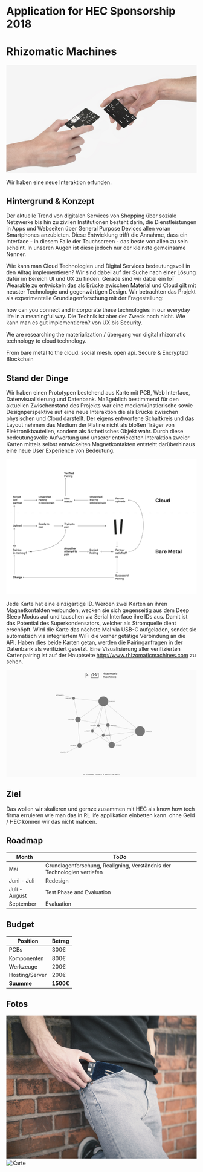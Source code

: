 # Application for HEC Sponsorship 2018

# Rhizomatic Machines

![Interaction](Presentation/Graphics/michealangelo.jpg)

Wir haben eine neue Interaktion erfunden.

## Hintergrund & Konzept

Der aktuelle Trend von digitalen Services von Shopping über soziale Netzwerke bis hin zu zivilen Institutionen besteht darin, die Dienstleistungen in Apps und Webseiten über General Purpose Devices allen voran Smartphones anzubieten. Diese Entwicklung trifft die Annahme, dass ein Interface - in diesem Falle der Touchscreen - das beste von allen zu sein scheint. In unseren Augen ist diese jedoch nur der kleinste gemeinsame Nenner.

Wie kann man Cloud Technologien und Digital Services bedeutungsvoll in den Alltag implementieren? Wir sind dabei auf der Suche nach einer Lösung dafür im Bereich UI und UX zu finden. Gerade sind wir dabei ein IoT Wearable zu entwickeln das als Brücke zwischen Material und Cloud gilt mit neuster Technologie und gegenwärtigen Design. Wir betrachten das Projekt als experimentelle Grundlagenforschung mit der Fragestellung:

how can you connect and incorporate these technologies in our everyday life in a meaningful way.
Die Technik ist aber der Zweck noch nicht. Wie kann man es gut implementieren? von UX bis Security.

We are researching the materialization / übergang von digital rhizomatic technology to cloud technology.

From bare metal to the cloud.
social mesh.
open api.
Secure & Encrypted
Blockchain

## Stand der Dinge

Wir haben einen Prototypen bestehend aus Karte mit PCB, Web Interface, Datenvisualisierung und Datenbank. Maßgeblich bestimmend für den aktuellen Zwischenstand des Projekts war eine medienkünstlerische sowie Designperspektive auf eine neue Interaktion die als Brücke zwischen physischen und Cloud darstellt. Der eigens entworfene Schaltkreis und das Layout nehmen das Medium der Platine nicht als bloßen Träger von Elektronikbauteilen, sondern als ästhetisches Objekt wahr. Durch diese bedeutungsvolle Aufwertung und unserer entwickelten Interaktion zweier Karten mittels selbst entwickelten Magnetkontakten entsteht darüberhinaus eine neue User Experience von Bedeutung.

![userflow](Design/Graphics/rhizm_flowchart.png)

Jede Karte hat eine einzigartige ID. Werden zwei Karten an ihren Magnetkontakten verbunden, wecken sie sich gegenseitig aus dem Deep Sleep Modus auf und tauschen via Serial Interface ihre IDs aus. Damit ist das Potential des Superkondensators, welcher als Stromquelle dient erschöpft. Wird die Karte das nächste Mal via USB-C aufgeladen, sendet sie automatisch via integriertem WiFi die vorher getätige Verbindung an die API. Haben dies beide Karten getan, werden die Pairinganfragen in der Datenbank als verifiziert gesetzt. Eine Visualisierung aller verifizierten Kartenpairing ist auf der Hauptseite http://www.rhizomaticmachines.com zu sehen.

![userflow](design/Graphics/graph.png)

## Ziel

Das wollen wir skalieren und gernze zusammen mit HEC als know how tech firma erruieren wie man das in RL life applikation einbetten kann.
ohne Geld / HEC können wir das nicht mahcen.

## Roadmap

Month | ToDo
--- | ---
Mai | Grundlagenforschung, Realigning, Verständnis der Technologien vertiefen
Juni - Juli | Redesign
Juli - August | Test Phase and Evaluation
September | Evaluation

## Budget

Position | Betrag
--- | ---
PCBs | 300€
Komponenten |  800€
Werkzeuge | 200€
Hosting/Server | 200€
**Suumme** |	**1500€**

## Fotos

![everyday](Presentation/Graphics/pouch_1.jpg)
![Karte](Presentation/Graphics/card_front.png)
